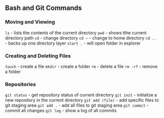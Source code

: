 ## Bash and Git Commands
### Moving and Viewing
`ls` - lists the contents of the current directory
`pwd` - shows tthe current directory path
`cd` - change directory
`cd ~` - change to home directory
`cd ..` - backs up one directory layer
`start .` - will open folder in explorer

### Creating and Deleting Files
`touch` - create a file
`mkdir` - create a folder
`rm` - delete a file
`rm -rf` - remove a folder

### Repositories
`git status` - get repository status of current directory
`git init` - initialize a new repository in the current directory
`git add (file)` - add specific files to git staging area
`git add .` - add all files to git staging area
`git commit` - commit all changes 
`git log` - show a log of all commits


